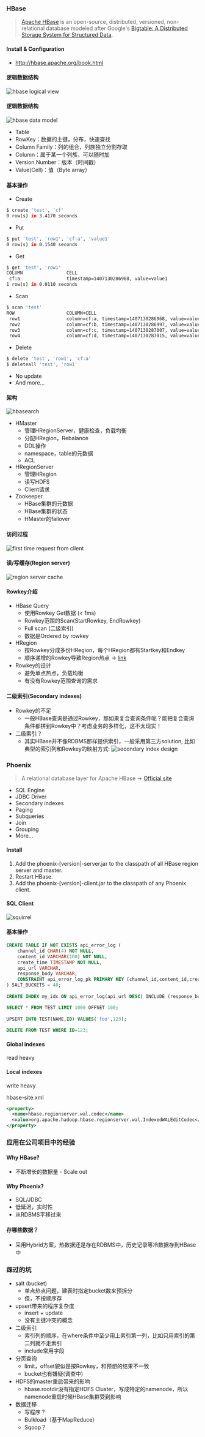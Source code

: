 ### HBase
> [Apache HBase](http://hbase.apache.org/) is an open-source, distributed, versioned, non-relational database modeled after Google's [Bigtable: A Distributed Storage System for Structured Data](http://research.google.com/archive/bigtable.html).

#### Install & Configuration
* http://hbase.apache.org/book.html

#### 逻辑数据结构
![hbase logical view](https://cloud.githubusercontent.com/assets/6111081/25735160/c99150a8-319b-11e7-8d33-7b68bb6d0c28.png)
#### 逻辑数据结构
![hbase data model](https://cloud.githubusercontent.com/assets/6111081/25735158/c329699e-319b-11e7-8552-783af9d8470e.jpg)

* Table
* RowKey：数据的主键，分布，快速查找
* Column Family：列的组合，列族独立分割存取
* Column：属于某一个列族，可以随时加
* Version Number：版本（时间戳）
* Value(Cell)：值（Byte array）

#### 基本操作
* Create
```sh
$ create 'test', 'cf'
0 row(s) in 3.4170 seconds
```
* Put
```sh
$ put 'test', 'row1', 'cf:a', 'value1'
0 row(s) in 0.1540 seconds
```
* Get
```sh
$ get 'test', 'row1'
COLUMN                CELL
 cf:a                 timestamp=1407130286968, value=value1
1 row(s) in 0.0110 seconds
```
* Scan
```sh
$ scan 'test'
ROW                   COLUMN+CELL
 row1                 column=cf:a, timestamp=1407130286968, value=value1
 row2                 column=cf:b, timestamp=1407130286997, value=value2
 row3                 column=cf:c, timestamp=1407130287007, value=value3
 row4                 column=cf:d, timestamp=1407130287015, value=value4
```
* Delete
```sh
$ delete 'test', 'row1', 'cf:a'
$ deleteall 'test', 'row1'
```
* No update
* And more...

#### 架构
![hbasearch](https://cloud.githubusercontent.com/assets/6111081/25735191/21191b08-319c-11e7-8082-27848f81ec10.jpg)

* HMaster
  * 管理HRegionServer，健康检查，负载均衡
  * 分配HRegion，Rebalance
  * DDL操作
  * namespace，table的元数据
  * ACL
* HRegionServer
  * 管理HRegion
  * 读写HDFS
  * Client请求
* Zookeeper
  * HBase集群的元数据
  * HBase集群的状态
  * HMaster的failover
  
#### 访问过程
![first time request from client](https://cloud.githubusercontent.com/assets/6111081/25735144/b9bd010e-319b-11e7-8534-d715f2d1ae1c.png)
#### 读/写缓存(Region server)
![region server cache](https://cloud.githubusercontent.com/assets/6111081/25735194/298d8af8-319c-11e7-8e06-7a8eae5c2d52.png)
#### Rowkey介绍
* HBase Query
  * 使用Rowkey Get数据 (< 1ms)
  * Rowkey范围的Scan(StartRowkey, EndRowkey)
  * Full scan (二级索引)
  * 数据是Ordered by rowkey
* HRegion
  * 按Rowkey分成多份HRegion，每个HRegion都有Startkey和Endkey
  * 顺序递增的Rowkey导致Region热点 → [link](https://sematext.com/blog/2012/04/09/hbasewd-avoid-regionserver-hotspotting-despite-writing-records-with-sequential-keys/)
* Rowkey的设计
  * 避免单点热点，负载均衡
  * 有没有Rowkey范围查询的需求

#### 二级索引(Secondary indexes)
* Rowkey的不足
  * 一般HBase查询是通过Rowkey，那如果复合查询条件呢？能把复合查询条件都拼到Rowkey中？考虑业务的多样化，这不太现实！
* 二级索引？
  * 其实HBase并不像RDBMS那样提供索引，一般采用第三方solution, 比如典型的索引列和Rowkey的映射方式:
![secondary index design](https://cloud.githubusercontent.com/assets/6111081/25735198/33ea196c-319c-11e7-8b9c-843496508d9f.png)

### Phoenix
> A relational database layer for Apache HBase → [Official site](https://phoenix.apache.org/)
* SQL Engine
* JDBC Driver
* Secondary indexes
* Paging
* Subqueries
* Join
* Grouping
* More...

#### Install
1. Add the phoenix-[version]-server.jar to the classpath of all HBase region server and master.
2. Restart HBase.
3. Add the phoenix-[version]-client.jar to the classpath of any Phoenix client.

#### SQL Client
![squirrel](https://cloud.githubusercontent.com/assets/6111081/25736147/b2f8d2ec-31a2-11e7-8b5f-13f59bcdab0b.png)

#### 基本操作
```sql
CREATE TABLE IF NOT EXISTS api_error_log (
    channel_id CHAR(4) NOT NULL,
    content_id VARCHAR(100) NOT NULL,
    create_time TIMESTAMP NOT NULL,
    api_url VARCHAR,
    response_body VARCHAR,
    CONSTRAINT api_error_log_pk PRIMARY KEY (channel_id,content_id,create_time)
) SALT_BUCKETS = 48;
  
CREATE INDEX my_idx ON api_error_log(api_url DESC) INCLUDE (response_body) SALT_BUCKETS=48;

SELECT * FROM TEST LIMIT 1000 OFFSET 100;
  
UPSERT INTO TEST(NAME,ID) VALUES('foo',123);
  
DELETE FROM TEST WHERE ID=123;
```

#### Global indexes
read heavy

#### Local indexes
write heavy

hbase-site.xml
```xml
<property>
  <name>hbase.regionserver.wal.codec</name>
  <value>org.apache.hadoop.hbase.regionserver.wal.IndexedWALEditCodec</value>
</property>
```

### 应用在公司项目中的经验

#### Why HBase?
* 不断增长的数据量 - Scale out

#### Why Phoenix?
* SQL/JDBC
* 低延迟，实时性
* 从RDBMS平移过来

#### 存哪些数据？
* 采用Hybrid方案，热数据还是存在RDBMS中，历史记录等冷数据存到HBase中

### 踩过的坑
* salt (bucket)
  * 单点热点问题，建表时指定bucket数来预拆分
  * 但，不按顺序存
* upsert带来的程序复杂度
  * insert + update
  * 没有主键冲突的概念
* 二级索引
  * 索引列的顺序，在where条件中至少用上索引第一列，比如只用索引的第二列就不走索引
  * include常用字段
* 分页查询
  * limit，offset貌似是按Rowkey，和预想的结果不一致
  * bucket也有嫌疑(调查中)
* HDFS的master重启带来的影响
  * hbase.rootdir没有指定HDFS Cluster，写成特定的namenode，所以namenode重启时候HBase集群受到影响
* 数据迁移
  * 写程序？
  * Bulkload（基于MapReduce）
  * Sqoop？
